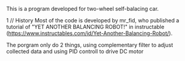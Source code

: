 This is a program developed for two-wheel self-balacing car.

1 // History
Most of the code is developed by mr_fid, who published a tutorial of "YET ANOTHER BALANCING ROBOT!" in instructable (https://www.instructables.com/id/Yet-Another-Balancing-Robot/).

The porgram only do 2 things, using complementary filter to adjust collected data and using PID controll to drive DC motor

